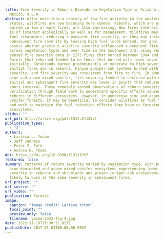```yaml
---
title: Fire Severity in Reburns Depends on Vegetation Type in Arizona and New
  Mexico, U.S.A.
abstract: After more than a century of low fire activity in the western United
  States, wildfires are now becoming more common. Reburns, which are areas
  burned in two or more fires, are also increasing. How fires interact over time
  is of interest ecologically as well as for management. Wildfires may act as
  fuel treatments, reducing subsequent fire severity, or they may increase
  subsequent fire severity by leaving high fuel loads behind. Our goal was to
  assess whether previous wildfire severity influenced subsequent fire severity
  across vegetation types and over time in the Southwest U.S. using remotely
  sensed fire severity data in 2275 fires that burned between 1984 and 2019.
  Points that reburned tended to be those that burned with lower severity
  initially. Shrublands burned predominantly at moderate to high severity in
  initial fires and in reburns. Pinyon-juniper-oak systems burned with mixed
  severity, and fire severity was consistent from fire to fire. In ponderosa
  pine and aspen-mixed conifer, fire severity tended to decrease with each fire.
  Initial and subsequent fire severity was lower in points that reburned after a
  short interval. These remotely sensed observations of reburn severity need
  verification through field work to understand specific effects caused by
  reburns in different ecosystems. However, in ponderosa pine and aspen-mixed
  conifer forests, it may be beneficial to consider wildfires as fuel treatments
  and work to maintain the fuel reduction effects they have on forested
  ecosystems.
slides: ""
url_pdf: http://arxiv.org/pdf/1512.04133v1
publication_types:
  - "2"
authors:
  - Larissa L. Yocom
  - Jeff Jenness
  - Peter Z. Fulé
  - Andrea E. Thode
doi: https://doi.org/10.3390/f13111957
featured: false
summary: Patterns of reburn severity varied by vegetation type, with ponderosa
  pine-dominated and aspen mixed conifer ecosystems experiencing lower fire
  severity in reburns and shrublands and pinyon-juniper-oak ecosystems more
  likely to burn at the same severity in subsequent fires.
url_project: ""
url_source: ""
url_video: ""
publication: Forests
image:
  caption: "Image credit: Larissa Yocom"
  focal_point: ""
  preview_only: false
  filename: yocom-2022-fig-4.jpg
date: 2022-11-19T17:30:11.827Z
publishDate: 2017-01-01T00:00:00.000Z
---
```

